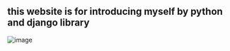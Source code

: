 ## this website is for introducing myself by python and django library
![image](https://user-images.githubusercontent.com/31798849/188565311-ee5b43a6-0c72-433c-ad58-5dcc389e566f.png)
